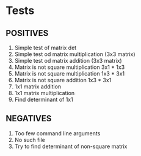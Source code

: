 # Tests
## POSITIVES
1. Simple test of matrix det
2. Simple test od matrix multiplication (3x3 matrix)
3. Simple test od matrix addition (3x3 matrix)
4. Matrix is not square multiplication 3x1 * 1x3
5. Matrix is not square multiplication 1x3 * 3x1
6. Matrix is not square addition 1x3 * 3x1
7. 1x1 matrix addition
7. 1x1 matrix multiplication
7. Find determinant of 1x1

## NEGATIVES
1. Too few command line arguments
2. No such file
3. Try to find determinant of non-square matrix